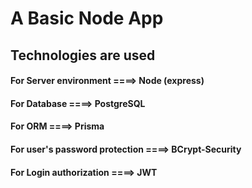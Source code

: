 # A Basic Node App

## Technologies are used
  #### For Server environment ====> Node (express)
  #### For Database ====> PostgreSQL
  #### For ORM ====> Prisma
  #### For user's password protection ====> BCrypt-Security
  #### For Login authorization ====> JWT
